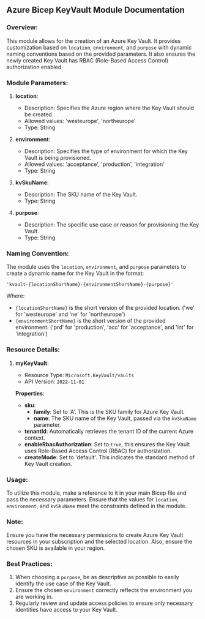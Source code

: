 ## Azure Bicep KeyVault Module Documentation

### Overview:

This module allows for the creation of an Azure Key Vault. It provides customization based on `location`, `environment`, and `purpose` with dynamic naming conventions based on the provided parameters. It also ensures the newly created Key Vault has RBAC (Role-Based Access Control) authorization enabled.

### Module Parameters:

1. **location**:
   - Description: Specifies the Azure region where the Key Vault should be created.
   - Allowed values: 'westeurope', 'northeurope'
   - Type: String
   
2. **environment**:
   - Description: Specifies the type of environment for which the Key Vault is being provisioned.
   - Allowed values: 'acceptance', 'production', 'integration'
   - Type: String

3. **kvSkuName**:
   - Description: The SKU name of the Key Vault.
   - Type: String

4. **purpose**:
   - Description: The specific use case or reason for provisioning the Key Vault.
   - Type: String

### Naming Convention:

The module uses the `location`, `environment`, and `purpose` parameters to create a dynamic name for the Key Vault in the format:

```
'kvault-{locationShortName}-{environmentShortName}-{purpose}'
```

Where:
- `{locationShortName}` is the short version of the provided location. ('we' for 'westeurope' and 'ne' for 'northeurope')
- `{environmentShortName}` is the short version of the provided environment. ('prd' for 'production', 'acc' for 'acceptance', and 'int' for 'integration')

### Resource Details:

1. **myKeyVault**:
   - Resource Type: `Microsoft.KeyVault/vaults`
   - API Version: `2022-11-01`
   
   **Properties**:
   - **sku**: 
     - **family**: Set to 'A'. This is the SKU family for Azure Key Vault.
     - **name**: The SKU name of the Key Vault, passed via the `kvSkuName` parameter.
   - **tenantId**: Automatically retrieves the tenant ID of the current Azure context.
   - **enableRbacAuthorization**: Set to `true`, this ensures the Key Vault uses Role-Based Access Control (RBAC) for authorization.
   - **createMode**: Set to 'default'. This indicates the standard method of Key Vault creation.

### Usage:

To utilize this module, make a reference to it in your main Bicep file and pass the necessary parameters. Ensure that the values for `location`, `environment`, and `kvSkuName` meet the constraints defined in the module.

### Note:

Ensure you have the necessary permissions to create Azure Key Vault resources in your subscription and the selected location. Also, ensure the chosen SKU is available in your region.

### Best Practices:

1. When choosing a `purpose`, be as descriptive as possible to easily identify the use case of the Key Vault.
2. Ensure the chosen `environment` correctly reflects the environment you are working in.
3. Regularly review and update access policies to ensure only necessary identities have access to your Key Vault.